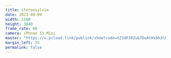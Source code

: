 ```yaml
---
title: stereosylvia
date: 2023-08-09
width: 2160
height: 3840
frame_rate: 60
camera: iPhone 13 Mini
master: "https://u.pcloud.link/publink/show?code=XZJdPJ0ZuGfDuAtHxbh3lbNDpryPdHRTgYzX"
margin_left: 55
permalink: false
---
```

